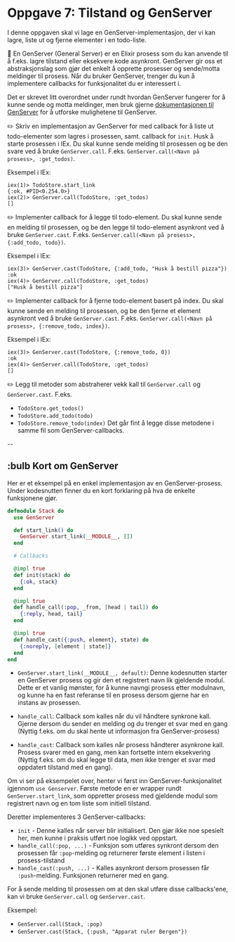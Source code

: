 # Oppgave 7: Tilstand og GenServer

I denne oppgaven skal vi lage en GenServer-implementasjon, der vi kan lagre, liste ut og fjerne elementer i en todo-liste. 

:book: En GenServer (General Server) er en Elixir prosess som du kan anvende til å f.eks. lagre tilstand eller eksekvere kode asynkront. GenServer gir oss et abstraksjonslag som gjør det enkelt å opprette prosesser og sende/motta meldinger til prosess. Når du bruker GenServer, trenger du kun å implementere callbacks for funksjonalitet du er interessert i.

Det er skrevet litt overordnet under rundt hvordan GenServer fungerer for å kunne sende og motta meldinger, 
men bruk gjerne [dokumentasjonen til GenServer](https://hexdocs.pm/elixir/1.12/GenServer.html) for å utforske mulighetene til GenServer. 

:pencil2: Skriv en implementasjon av GenServer for med callback for å liste ut todo-elementer som lagres i prosessen, samt. callback for `init`. Husk å starte prosessen i IEx.
Du skal kunne sende melding til prosessen og be den svare ved å bruke `GenServer.call`. F.eks. `GenServer.call(<Navn på prosess>, :get_todos)`.

Eksempel i IEx:
```
iex(1)> TodoStore.start_link
{:ok, #PID<0.254.0>}
iex(2)> GenServer.call(TodoStore, :get_todos)
[]
```

:pencil2: Implementer callback for å legge til todo-element.
Du skal kunne sende en melding til prosessen, og be den legge til todo-element asynkront ved å bruke `GenServer.cast`. F.eks. `GenServer.call(<Navn på prosess>, {:add_todo, todo})`.

Eksempel i IEx:
```
iex(3)> GenServer.cast(TodoStore, {:add_todo, "Husk å bestill pizza"})
:ok
iex(4)> GenServer.call(TodoStore, :get_todos)
["Husk å bestill pizza"]
```

:pencil2: Implementer callback for å fjerne todo-element basert på index.
Du skal kunne sende en melding til prosessen, og be den fjerne et element asynkront ved å bruke `GenServer.cast`. F.eks. `GenServer.call(<Navn på prosess>, {:remove_todo, index})`.

Eksempel i IEx:
```
iex(3)> GenServer.cast(TodoStore, {:remove_todo, 0})
:ok
iex(4)> GenServer.call(TodoStore, :get_todos)
[]
```

:pencil2: Legg til metoder som abstraherer vekk kall til `GenServer.call` og `GenServer.cast`.
F.eks.
- `TodoStore.get_todos()`
- `TodoStore.add_todo(todo)`
- `TodoStore.remove_todo(index)`
Det går fint å legge disse metodene i samme fil som GenServer-callbacks.

--

## :bulb Kort om GenServer 

Her er et eksempel på en enkel implementasjon av en GenServer-prosess. Under kodesnutten finner du en kort forklaring på hva de enkelte funksjonene gjør.

```elixir
defmodule Stack do
  use GenServer

  def start_link() do
    GenServer.start_link(__MODULE__, [])
  end

  # Callbacks

  @impl true
  def init(stack) do
    {:ok, stack}
  end

  @impl true
  def handle_call(:pop, _from, [head | tail]) do
    {:reply, head, tail}
  end

  @impl true
  def handle_cast({:push, element}, state) do
    {:noreply, [element | state]}
  end
end

```

- `GenServer.start_link(__MODULE__, default)`: Denne kodesnutten starter en GenServer prosess og gir den et registrert navn lik gjeldende modul. Dette er et vanlig mønster, for å kunne navngi prosess etter modulnavn, og kunne ha en fast referanse til en prosess dersom gjerne har en instans av prosessen. 

- `handle_call`: Callback som kalles når du vil håndtere synkrone kall. Gjerne dersom du sender en melding og du trenger et svar med en gang (Nyttig f.eks. om du skal hente ut informasjon fra GenServer-prosess)

- `handle_cast`: Callback som kalles når prosess håndterer asynkrone kall. Prosess svarer med en gang, men kan fortsette intern eksekvering (Nyttig f.eks. om du skal legge til data, men ikke trenger et svar med oppdatert tilstand med en gang).

Om vi ser på eksempelet over, henter vi først inn GenServer-funksjonalitet igjennom `use Genserver`. Første metode en er wrapper rundt `GenServer.start_link`, som oppretter prosess med gjeldende modul som registrert navn og en tom liste som initiell tilstand. 

Deretter implementeres 3 GenServer-callbacks:
- `init` - Denne kalles når server blir initialisert. Den gjør ikke noe spesielt her, men kunne i praksis utført noe logikk ved oppstart. 
- `handle_call(:pop, ...)` - Funksjon som utføres synkront dersom den prosessen får `:pop`-melding og returnerer første element i listen i prosess-tilstand
- `handle_cast(:push, ...)` - Kalles asynkront dersom prosessen får `:push`-melding. Funksjonen returnerer med en gang.

For å sende melding til prosessen om at den skal utføre disse callbacks'ene, kan vi bruke `GenServer.call` og `GenServer.cast`.

Eksempel: 
- `GenServer.call(Stack, :pop)` 
- `GenServer.cast(Stack, {:push, "Apparat ruler Bergen"})`
